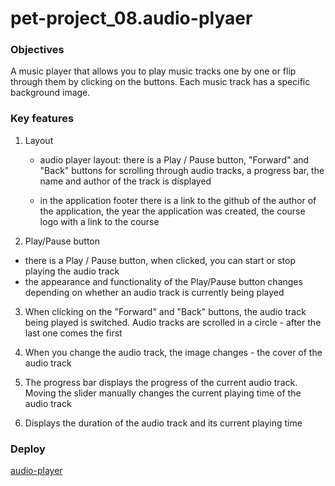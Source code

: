# pet-project_08.audio-plyaer

### Objectives

A music player that allows you to play music tracks one by one or flip through them by clicking on the buttons. Each music track has a specific background image.

### Key features

1. Layout
     * audio player layout: there is a Play / Pause button, "Forward" and "Back" buttons for scrolling through audio tracks, a progress bar, the name and        author of the track is displayed

     * in the application footer there is a link to the github of the author of the application, the year the application was created, the course logo with      a   link to the course

2. Play/Pause button
  * there is a Play / Pause button, when clicked, you can start or stop playing the audio track
  * the appearance and functionality of the Play/Pause button changes depending on whether an audio track is currently being played

3. When clicking on the "Forward" and "Back" buttons, the audio track being played is switched. Audio tracks are scrolled in a circle - after the last one comes the first

4. When you change the audio track, the image changes - the cover of the audio track

6. The progress bar displays the progress of the current audio track. Moving the slider manually changes the current playing time of the audio track

7. Displays the duration of the audio track and its current playing time

### Deploy

[audio-player](https://kbatyr-audio-player.netlify.app/)
